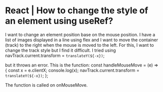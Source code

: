 
# React | How to change the style of an element using useRef?

I want to change an element position base on the mouse position.
I have a list of images displayed in a line using flex and I want to move the container (track) to the right when the mouse is moved to the left.
For this, I want to change the track style but I find it difficult.
I tried using
navTrack.current.transform = `translateY(${-x})`;

but it throws an error.
This is the function:
const handleMouseMove = (e) => {
  const x = e.clientX;
  console.log(x);
  navTrack.current.transform = `translateY(${-x})`;
};

The function is called on onMouseMove.

        